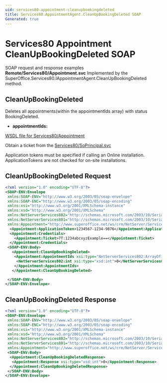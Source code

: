 ```yaml
---
uid: services80-appointment-cleanupbookingdeleted
title: Services80.AppointmentAgent.CleanUpBookingDeleted SOAP
Generated: true
---
```


# Services80 Appointment CleanUpBookingDeleted SOAP

SOAP request and response examples **Remote/Services80/Appointment.svc**
Implemented by the <see cref="M:SuperOffice.Services80.IAppointmentAgent.CleanUpBookingDeleted">SuperOffice.Services80.IAppointmentAgent.CleanUpBookingDeleted</see> method.

## CleanUpBookingDeleted

Deletes all appointments(within the appointmentIds array) with status BookingDeleted.

* **appointmentIds:** 



[WSDL file for Services80/Appointment](../Services80-Appointment.md)

Obtain a ticket from the [Services80/SoPrincipal.svc](../SoPrincipal/index.md)

Application tokens must be specified if calling an Online installation. ApplicationTokens are not checked for on-site installations.

## CleanUpBookingDeleted Request

```xml
<?xml version="1.0" encoding="UTF-8"?>
<SOAP-ENV:Envelope
 xmlns:SOAP-ENV="http://www.w3.org/2003/05/soap-envelope"
 xmlns:SOAP-ENC="http://www.w3.org/2003/05/soap-encoding"
 xmlns:xsi="http://www.w3.org/2001/XMLSchema-instance"
 xmlns:xsd="http://www.w3.org/2001/XMLSchema"
 xmlns:NetServerServices802="http://schemas.microsoft.com/2003/10/Serialization/Arrays"
 xmlns:NetServerServices801="http://schemas.microsoft.com/2003/10/Serialization/"
 xmlns:Appointment="http://www.superoffice.net/ws/crm/NetServer/Services80">
  <Appointment:ApplicationToken>1234567-1234-9876</Appointment:ApplicationToken>
  <Appointment:Credentials>
    <Appointment:Ticket>7T:1234abcxyzExample==</Appointment:Ticket>
  </Appointment:Credentials>
 <SOAP-ENV:Body>
   <Appointment:CleanUpBookingDeleted>
    <Appointment:AppointmentIds xsi:type="NetServerServices802:ArrayOfint">
     <NetServerServices802:int xsi:type="xsd:int">0</NetServerServices802:int>
    </Appointment:AppointmentIds>
   </Appointment:CleanUpBookingDeleted>

 </SOAP-ENV:Body>
</SOAP-ENV:Envelope>

```


## CleanUpBookingDeleted Response

```xml
<?xml version="1.0" encoding="UTF-8"?>
<SOAP-ENV:Envelope
 xmlns:SOAP-ENV="http://www.w3.org/2003/05/soap-envelope"
 xmlns:SOAP-ENC="http://www.w3.org/2003/05/soap-encoding"
 xmlns:xsi="http://www.w3.org/2001/XMLSchema-instance"
 xmlns:xsd="http://www.w3.org/2001/XMLSchema"
 xmlns:NetServerServices802="http://schemas.microsoft.com/2003/10/Serialization/Arrays"
 xmlns:NetServerServices801="http://schemas.microsoft.com/2003/10/Serialization/"
 xmlns:Appointment="http://www.superoffice.net/ws/crm/NetServer/Services80">
 <SOAP-ENV:Body>
  <Appointment:CleanUpBookingDeletedResponse>
   <Appointment:Response xsi:type="xsd:int">0</Appointment:Response>
  </Appointment:CleanUpBookingDeletedResponse>
 </SOAP-ENV:Body>
</SOAP-ENV:Envelope>

```

